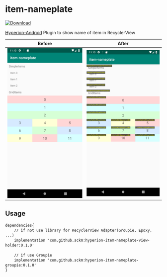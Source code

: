 # item-nameplate

[ ![Download](https://api.bintray.com/packages/scache/maven/hyperion-item-nameplate-view-holder/images/download.svg?version=0.1.0) ](https://bintray.com/scache/maven/hyperion-item-nameplate-view-holder/0.1.0/link)

[Hyperion-Android](https://github.com/willowtreeapps/Hyperion-Android) Plugin to show name of item in RecyclerView 

Before | After
|--|--|
![example-screen-shot-before](art/Screenshot_1552011230.png)|![example-screen-shot-before](art/Screenshot_1552011239.png)

## Usage
```
dependencies{
    // if not use library for RecyclerView Adapter(Groupie, Epoxy, ...)
    implementation 'com.github.sckm:hyperion-item-nameplate-view-holder:0.1.0'
    
    // if use Groupie
    implementation 'com.github.sckm:hyperion-item-nameplate-groupie:0.1.0'
}
```
